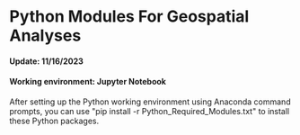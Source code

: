 # Python Modules For Geospatial Analyses

#### Update: 11/16/2023

#### Working environment: Jupyter Notebook

After setting up the Python working environment using Anaconda command prompts, you can use "pip install -r Python_Required_Modules.txt" to install these Python packages.
